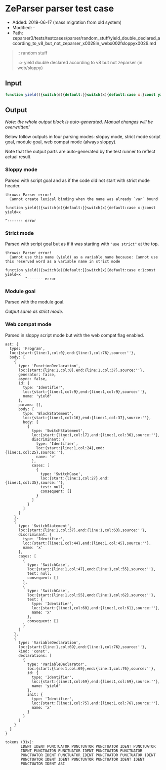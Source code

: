 # ZeParser parser test case

- Added: 2019-06-17 (mass migration from old system)
- Modified: -
- Path: zeparser3/tests/testcases/parser/random_stuff/yield_double_declared_according_to_v8_but_not_zeparser_x0028in_webx002fsloppyx0029.md

> :: random stuff
>
> ::> yield double declared according to v8 but not zeparser (in web/sloppy)

## Input

`````js
function yield(){switch(e){default:}}switch(x){default:case x:}const yield=x
`````

## Output

_Note: the whole output block is auto-generated. Manual changes will be overwritten!_

Below follow outputs in four parsing modes: sloppy mode, strict mode script goal, module goal, web compat mode (always sloppy).

Note that the output parts are auto-generated by the test runner to reflect actual result.

### Sloppy mode

Parsed with script goal and as if the code did not start with strict mode header.

`````
throws: Parser error!
  Cannot create lexical binding when the name was already `var` bound

function yield(){switch(e){default:}}switch(x){default:case x:}const yield=x
                                                                           ^------- error
`````

### Strict mode

Parsed with script goal but as if it was starting with `"use strict"` at the top.

`````
throws: Parser error!
  Cannot use this name (yield) as a variable name because: Cannot use this reserved word as a variable name in strict mode

function yield(){switch(e){default:}}switch(x){default:case x:}const yield=x
         ^------- error
`````


### Module goal

Parsed with the module goal.

_Output same as strict mode._

### Web compat mode

Parsed in sloppy script mode but with the web compat flag enabled.

`````
ast: {
  type: 'Program',
  loc:{start:{line:1,col:0},end:{line:1,col:76},source:''},
  body: [
    {
      type: 'FunctionDeclaration',
      loc:{start:{line:1,col:0},end:{line:1,col:37},source:''},
      generator: false,
      async: false,
      id: {
        type: 'Identifier',
        loc:{start:{line:1,col:9},end:{line:1,col:9},source:''},
        name: 'yield'
      },
      params: [],
      body: {
        type: 'BlockStatement',
        loc:{start:{line:1,col:16},end:{line:1,col:37},source:''},
        body: [
          {
            type: 'SwitchStatement',
            loc:{start:{line:1,col:17},end:{line:1,col:36},source:''},
            discriminant: {
              type: 'Identifier',
              loc:{start:{line:1,col:24},end:{line:1,col:25},source:''},
              name: 'e'
            },
            cases: [
              {
                type: 'SwitchCase',
                loc:{start:{line:1,col:27},end:{line:1,col:35},source:''},
                test: null,
                consequent: []
              }
            ]
          }
        ]
      }
    },
    {
      type: 'SwitchStatement',
      loc:{start:{line:1,col:37},end:{line:1,col:63},source:''},
      discriminant: {
        type: 'Identifier',
        loc:{start:{line:1,col:44},end:{line:1,col:45},source:''},
        name: 'x'
      },
      cases: [
        {
          type: 'SwitchCase',
          loc:{start:{line:1,col:47},end:{line:1,col:55},source:''},
          test: null,
          consequent: []
        },
        {
          type: 'SwitchCase',
          loc:{start:{line:1,col:55},end:{line:1,col:62},source:''},
          test: {
            type: 'Identifier',
            loc:{start:{line:1,col:60},end:{line:1,col:61},source:''},
            name: 'x'
          },
          consequent: []
        }
      ]
    },
    {
      type: 'VariableDeclaration',
      loc:{start:{line:1,col:69},end:{line:1,col:76},source:''},
      kind: 'const',
      declarations: [
        {
          type: 'VariableDeclarator',
          loc:{start:{line:1,col:69},end:{line:1,col:76},source:''},
          id: {
            type: 'Identifier',
            loc:{start:{line:1,col:69},end:{line:1,col:69},source:''},
            name: 'yield'
          },
          init: {
            type: 'Identifier',
            loc:{start:{line:1,col:75},end:{line:1,col:76},source:''},
            name: 'x'
          }
        }
      ]
    }
  ]
}

tokens (31x):
       IDENT IDENT PUNCTUATOR PUNCTUATOR PUNCTUATOR IDENT PUNCTUATOR
       IDENT PUNCTUATOR PUNCTUATOR IDENT PUNCTUATOR PUNCTUATOR
       PUNCTUATOR IDENT PUNCTUATOR IDENT PUNCTUATOR PUNCTUATOR IDENT
       PUNCTUATOR IDENT IDENT PUNCTUATOR PUNCTUATOR IDENT IDENT
       PUNCTUATOR IDENT ASI
`````


